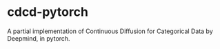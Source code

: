 # cdcd-pytorch
A partial implementation of Continuous Diffusion for Categorical Data by Deepmind, in pytorch.
